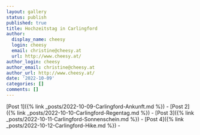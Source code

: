 ```yaml
---
layout: gallery
status: publish
published: true
title: Hochzeitstag in Carlingford
author:
  display_name: cheesy
  login: cheesy
  email: christine@cheesy.at
  url: http://www.cheesy.at/
author_login: cheesy
author_email: christine@cheesy.at
author_url: http://www.cheesy.at/
date: '2022-10-09'
categories: []
comments: []
---
```

[Post 1]({% link _posts/2022-10-09-Carlingford-Ankunft.md %}) - 
[Post 2]({% link _posts/2022-10-10-Carlingford-Regentag.md %}) - 
[Post 3]({% link _posts/2022-10-11-Carlingford-Sonnenschein.md %}) -
[Post 4]({% link _posts/2022-10-12-Carlingford-Hike.md %}) -



